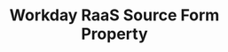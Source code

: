 ---
# -------------------------- #
#     USING THIS TEMPLATE    #
# -------------------------- #

## NEED HELP USING THIS TEMPLATE? SEE:
## https://docs-about-stitch-docs.netlify.com/reference/connect-templates/destination-form-property/
## FOR INSTRUCTIONS & REFERENCE INFO


# -------------------------- #
#        CONTENT TYPE        #
# -------------------------- #

product-type: "connect"
content-type: "api-form"
form-type: "source"
key: "source-form-properties-workday-raas-object"


# -------------------------- #
#        OBJECT INFO         #
# -------------------------- #

title: "Workday RaaS Source Form Property"
api-type: "platform.workday-raas"
display-name: "Workday RaaS"

source-type: "saas"
docs-name: "workday-raas" # This should be whatever integration.name is. Ex: LinkedIn Ads is linkedin-ads


# -------------------------- #
#      OBJECT ATTRIBUTES     #
# -------------------------- #

uses-start-date: true

# Only source-specific attributes need to be listed here.
# The following attributes are considered common,
# and therefore don't need to be listed:
# anchor_time, cron_expression, frequency_in_minutes, image_version, start_date 

object-attributes:
  - name: "password"
    type: "string"
    required: true
    description: "Your password for your {{ form-property.display-name }} account."
    value: "<YOUR_PASSWORD>"

  - name: "reports"
    type: "string"
    required: true
    description: |
      Your {{ form-property.display-name }} report URL and table name of your choice. It is a stringified JSON array containing objects with the keys `report_url` and `report_name`.
    value: |
      [{\"report_url\": \"<YOUR_REPORT_URL>", \"table_name\": \"THIS IS MY FIRST TABLE\"},{\"report_url\": \"<YOUR_REPORT_URL", \"table_name\": \"THIS IS MY SECOND TABLE\"}]
    
  - name: "username"
    type: "string"
    required: true
    description: "Your username for your {{ form-property.display-name }} account."
    value: "<YOUR_USERNAME>"    
---